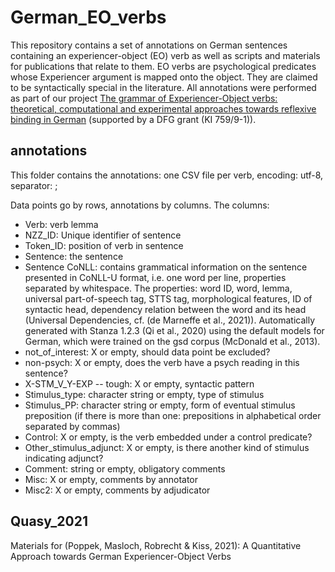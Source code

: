 # German_EO_verbs

This repository contains a set of annotations on German sentences containing an experiencer-object (EO) verb as well as scripts and materials for publications that relate to them. EO verbs are psychological predicates whose Experiencer argument is mapped onto the object. They are claimed to be syntactically special in the literature. All annotations were performed as part of our project [The grammar of Experiencer-Object verbs: theoretical, computational and experimental approaches towards reflexive binding in German](https://ldsl.rub.de/research/projects/stm-subj) (supported by a DFG grant (KI 759/9-1)).

## annotations
This folder contains the annotations: one CSV file per verb, encoding: utf-8, separator: ;

Data points go by rows, annotations by columns. The columns:
* Verb: verb lemma
* NZZ_ID: Unique identifier of sentence
* Token_ID: position of verb in sentence
* Sentence: the sentence
* Sentence CoNLL: contains grammatical information on the sentence presented in CoNLL-U format, i.e. one word per line, properties separated by whitespace. The properties: word ID, word, lemma, universal part-of-speech tag, STTS tag, morphological features, ID of syntactic head, dependency relation between the word and its head (Universal Dependencies, cf. (de Marneffe et al., 2021)). Automatically generated with Stanza 1.2.3 (Qi et al., 2020) using the default models for German, which were trained on the gsd corpus (McDonald et al., 2013).
* not_of_interest: X or empty, should data point be excluded?
* non-psych: X or empty, does the verb have a psych reading in this sentence?
* X-STM_V_Y-EXP -- tough: X or empty, syntactic pattern
* Stimulus_type: character string or empty, type of stimulus
* Stimulus_PP: character string or empty, form of eventual stimulus preposition (if there is more than one: prepositions in alphabetical order separated by commas)
* Control: X or empty, is the verb embedded under a control predicate?
* Other_stimulus_adjunct: X or empty, is there another kind of stimulus indicating adjunct?
* Comment: string or empty, obligatory comments
* Misc: X or empty, comments by annotator
* Misc2: X or empty, comments by adjudicator

## Quasy_2021
Materials for (Poppek, Masloch, Robrecht & Kiss, 2021): A Quantitative Approach towards German Experiencer-Object Verbs
